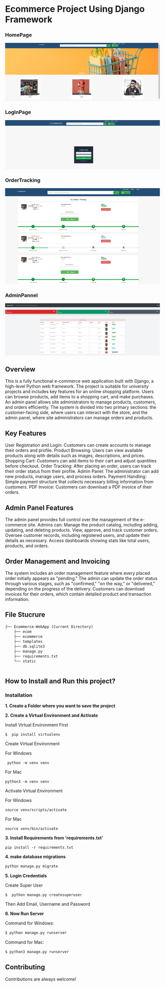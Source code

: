 # Ecommerce Project Using Django Framework

### HomePage

![Homepage](./static/images/Screen1_home.png)

### LogInPage

![LogInPage](./static/images/login.png)

### OrderTracking

![OrderTracking](./static/images/tracking.png)

### AdminPannel
![AdminPannel](./static/images/adminPannel.png)



## Overview
This is a fully functional e-commerce web application built with Django, a high-level Python web framework. The project is suitable for university projects and includes key features for an online shopping platform. Users can browse products, add items to a shopping cart, and make purchases. An admin panel allows site administrators to manage products, customers, and orders efficiently.
The system is divided into two primary sections: the customer-facing side, where users can interact with the store, and the admin panel, where site administrators can manage orders and products.

## Key Features
User Registration and Login: Customers can create accounts to manage their orders and profile.
Product Browsing: Users can view available products along with details such as images, descriptions, and prices.
Shopping Cart: Customers can add items to their cart and adjust quantities before checkout.
Order Tracking: After placing an order, users can track their order status from their profile.
Admin Panel: The administrator can add new products, manage users, and process orders.
Payment Handling: Simple payment structure that collects necessary billing information from customers.
PDF Invoice: Customers can download a PDF invoice of their orders.

## Admin Panel Features
The admin panel provides full control over the management of the e-commerce site. Admins can:
Manage the product catalog, including adding, updating, and deleting products.
View, approve, and track customer orders.
Oversee customer records, including registered users, and update their details as necessary.
Access dashboards showing stats like total users, products, and orders.
## Order Management and Invoicing
The system includes an order management feature where every placed order initially appears as "pending." The admin can update the order status through various stages, such as "confirmed," "on the way," or "delivered," depending on the progress of the delivery.
Customers can download invoices for their orders, which contain detailed product and transaction information.


## File Stucrure

```shell
├── Ecommerce-WebApp (Current Directory)
    ├── ecom
    ├── ecommerce
    ├── templates
    ├── db.sqlite3
    ├── manage.py
    ├── requirements.txt
    └── static
        
```



## How to Install and Run this project?

### Installation
**1. Create a Folder where you want to save the project**

**2. Create a Virtual Environment and Activate**

Install Virtual Environment First
```
$  pip install virtualenv
```

Create Virtual Environment

For Windows
```
 python -m venv venv
```
For Mac
```
python3 -m venv venv
```

Activate Virtual Environment

For Windows
```
source venv/scripts/activate
```

For Mac
```
source venv/bin/activate
```

**3. Install Requirements from 'requirements.txt'**
```
pip install -r requirements.txt
```

**4. make database migrations**
```python
python manage.py migrate
```

**5. Login Credentials**

Create Super User 
```
$  python manage.py createsuperuser
```
Then Add Email, Username and Password

**6. Now Run Server**

Command for Windows:
```python
$ python manage.py runserver
```

Command for Mac:
```python
$ python3 manage.py runserver
```



## Contributing

Contributions are always welcome!








